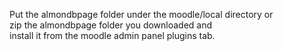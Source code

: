 Put the almondbpage folder under the moodle/local directory or <br> zip the almondbpage folder you downloaded and <br> install it from the moodle admin panel plugins tab.

